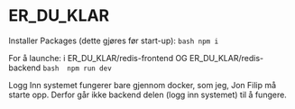 # ER_DU_KLAR


Installer Packages (dette gjøres før start-up):
``bash
npm i
``



For å launche:
i ER_DU_KLAR/redis-frontend OG ER_DU_KLAR/redis-backend
``bash 
npm run dev
``

Logg Inn systemet fungerer bare gjennom docker, som jeg, Jon Filip må starte opp. Derfor går ikke backend delen (logg inn systemet) til å fungere.
